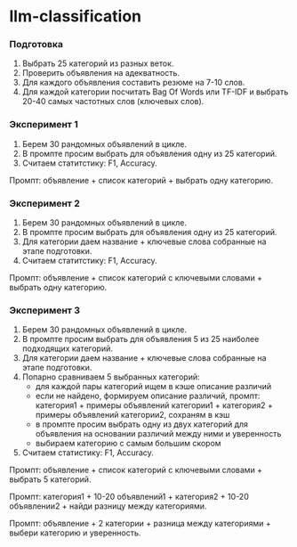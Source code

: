 # llm-classification

### Подготовка
1. Выбрать 25 категорий из разных веток.
2. Проверить объявления на адекватность.
3. Для каждого объявления составить резюме на 7-10 слов.
4. Для каждой категории посчитать Bag Of Words или TF-IDF и выбрать 20-40 самых частотных слов (ключевых слов).

### Эксперимент 1
1. Берем 30 рандомных объявлений в цикле.
2. В промпте просим выбрать для объявления одну из 25 категорий.
3. Считаем статитстику: F1, Accuracy.

Промпт: объявление + список категорий + выбрать одну категорию.

### Эксперимент 2
1. Берем 30 рандомных объявлений в цикле.
2. В промпте просим выбрать для объявления одну из 25 категорий.
3. Для категории даем название + ключевые слова собранные на этапе подготовки. 
3. Считаем статитстику: F1, Accuracy.

Промпт: объявление + список категорий с ключевыми словами + выбрать одну категорию.

### Эксперимент 3
1. Берем 30 рандомных объявлений в цикле.
2. В промпте просим выбрать для объявления 5  из 25 наиболее подходящих категорий.
3. Для категории даем название + ключевые слова собранные на этапе подготовки.
4. Попарно сравниваем 5 выбранных категорий:
   - для каждой пары категорий ищем в кэше описание различий
   - если не найдено, формируем описание различий, промпт: категория1 + примеры объявлений категории1 + категория2 + примеры объявлений категории2, сохраням в кэш
   - в промпте просим выбрать одну из двух категорий для объявления на основании различий между ними и уверенность
   - выбираем категорию с самым большим скором
5. Считаем статистику: F1, Accuracy.

Промпт: объявление + список категорий с ключевыми словами + выбрать 5 категорий.

Промпт: категория1 + 10-20 объявлений1 + категория2 + 10-20 объявлении2 + найди разницу между категориями.

Промпт: объявление + 2 категории + разница между категориями + выбери категорию и уверенность.